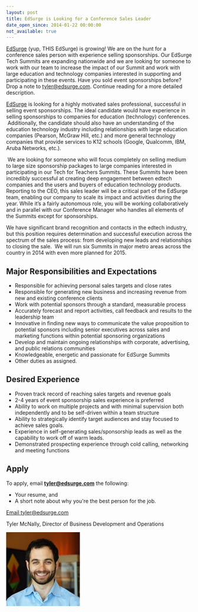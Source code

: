 ```yaml
---
layout: post
title: EdSurge is Looking for a Conference Sales Leader
date_open_since: 2014-01-22 00:00:00
not_available: true
---
```


[EdSurge](http://www.edsurge.com) (yup, THIS EdSurge) is growing! We are on the hunt for a conference sales person with experience selling sponsorships. Our EdSurge Tech Summits are expanding nationwide and we are looking for someone to work with our team to increase the impact of our Summit and work with large education and technology companies interested in supporting and participating in these events. Have you sold event sponsorships before? Drop a note to tyler@edsurge.com. Continue reading for a more detailed description.

<!--break-->

[EdSurge](http://www.edsurge.com) is looking for a highly motivated sales professional, successful in selling event sponsorships. The ideal candidate would have experience in selling sponsorships to companies for education (technology) conferences.  Additionally, the candidate should also have an understanding of the education technology industry including relationships with large education companies (Pearson, McGraw Hill, etc.) and more general technology companies that provide services to K12 schools (Google, Qualcomm, IBM, Aruba Networks, etc.).

 We are looking for someone who will focus completely on selling medium to large size sponsorship packages to large companies interested in participating in our Tech for Teachers Summits. These Summits have been incredibly successful at creating deep engagement between edtech companies and the users and buyers of education technology products. Reporting to the CEO, this sales leader will be a critical part of the EdSurge team, enabling our company to scale its impact and activities during the year. While it’s a fairly autonomous role, you will be working collaboratively and in parallel with our Conference Manager who handles all elements of the Summits except for sponsorships.  

We have significant brand recognition and contacts in the edtech industry, but this position requires determination and successful execution across the spectrum of the sales process: from developing new leads and relationships to closing the sale.  We will run six Summits in major metro areas across the country in 2014 with even more planned for 2015.

## Major Responsibilities and Expectations

* Responsible for achieving personal sales targets and close rates
* Responsible for generating new business and increasing revenue from new and existing conference clients
* Work with potential sponsors through a standard, measurable process
* Accurately forecast and report activities, call feedback and results to the leadership team
* Innovative in finding new ways to communicate the value proposition to potential sponsors including senior executives across sales and marketing functions within potential sponsoring organizations
* Develop and maintain ongoing relationships with corporate, advertising, and public relations communities
* Knowledgeable, energetic and passionate for EdSurge Summits
* Other duties as assigned.

## Desired Experience

* Proven track record of reaching sales targets and revenue goals
* 2-4 years of event sponsorship sales experience is preferred
* Ability to work on multiple projects and with minimal supervision both independently and to be self-driven within a team structure
* Ability to strategically identify target audiences and stay focused to achieve sales goals.
* Experience in self-generating sales/sponsorship leads as well as the capability to work off of warm leads.
* Demonstrated prospecting experience through cold calling, networking and meeting functions

<!--musthaves-->

## Apply

To apply, email **tyler@edsurge.com** the following:

* Your resume, and
* A short note about why you're the best person for the job.

<a href="mailto:tyler@edsurge.com" class="button button-rounded button-primary button-large">Email tyler@edsurge.com</a>

Tyler McNally, Director of Business Development and Operations

<img src="/public/images/TylerMcNally.jpg" class="author" alt="Tyler McNally">
